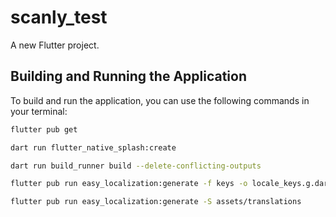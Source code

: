 # scanly_test

A new Flutter project.

## Building and Running the Application

To build and run the application, you can use the following commands in your terminal:

```bash
flutter pub get
```

```bash
dart run flutter_native_splash:create
```

```bash
dart run build_runner build --delete-conflicting-outputs
```

```bash
flutter pub run easy_localization:generate -f keys -o locale_keys.g.dart -S assets/translations/

flutter pub run easy_localization:generate -S assets/translations
```
